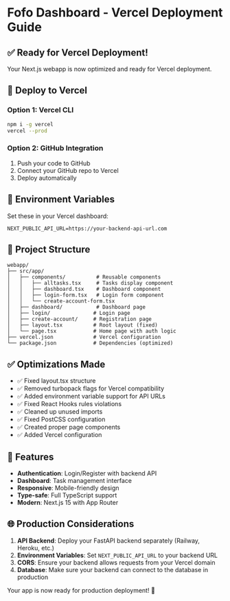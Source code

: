 # Fofo Dashboard - Vercel Deployment Guide

## ✅ Ready for Vercel Deployment!

Your Next.js webapp is now optimized and ready for Vercel deployment.

## 🚀 Deploy to Vercel

### Option 1: Vercel CLI
```bash
npm i -g vercel
vercel --prod
```

### Option 2: GitHub Integration
1. Push your code to GitHub
2. Connect your GitHub repo to Vercel
3. Deploy automatically

## 🔧 Environment Variables

Set these in your Vercel dashboard:

```
NEXT_PUBLIC_API_URL=https://your-backend-api-url.com
```

## 📁 Project Structure

```
webapp/
├── src/app/
│   ├── components/          # Reusable components
│   │   ├── alltasks.tsx     # Tasks display component
│   │   ├── dashboard.tsx    # Dashboard component
│   │   ├── login-form.tsx   # Login form component
│   │   └── create-account-form.tsx
│   ├── dashboard/           # Dashboard page
│   ├── login/              # Login page
│   ├── create-account/     # Registration page
│   ├── layout.tsx          # Root layout (fixed)
│   └── page.tsx            # Home page with auth logic
├── vercel.json             # Vercel configuration
└── package.json            # Dependencies (optimized)
```

## ✅ Optimizations Made

- ✅ Fixed layout.tsx structure
- ✅ Removed turbopack flags for Vercel compatibility
- ✅ Added environment variable support for API URLs
- ✅ Fixed React Hooks rules violations
- ✅ Cleaned up unused imports
- ✅ Fixed PostCSS configuration
- ✅ Created proper page components
- ✅ Added Vercel configuration

## 🔗 Features

- **Authentication**: Login/Register with backend API
- **Dashboard**: Task management interface
- **Responsive**: Mobile-friendly design
- **Type-safe**: Full TypeScript support
- **Modern**: Next.js 15 with App Router

## 🌐 Production Considerations

1. **API Backend**: Deploy your FastAPI backend separately (Railway, Heroku, etc.)
2. **Environment Variables**: Set `NEXT_PUBLIC_API_URL` to your backend URL
3. **CORS**: Ensure your backend allows requests from your Vercel domain
4. **Database**: Make sure your backend can connect to the database in production

Your app is now ready for production deployment! 🎉
